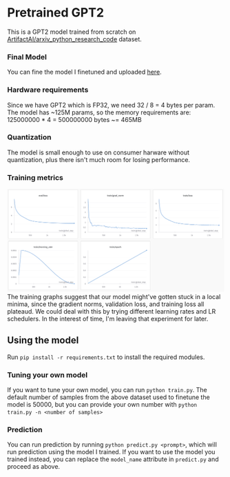 # Pretrained GPT2
This is a GPT2 model trained from scratch on [ArtifactAI/arxiv_python_research_code](https://huggingface.co/datasets/ArtifactAI/arxiv_python_research_code) dataset.

### Final Model
You can fine the model I finetuned and uploaded [here](https://huggingface.co/MadMarx37/python-gpt2).

### Hardware requirements
Since we have GPT2 which is FP32, we need 32 / 8 = 4 bytes per param.
The model has ~125M params, so the memory requirements are:
125000000 * 4 = 500000000 bytes ~= 465MB

### Quantization
The model is small enough to use on consumer harware without quantization, plus there isn't much room for losing performance.

### Training metrics
![alt text](image.png)
The training graphs suggest that our model might've gotten stuck in a local minima, since the gradient norms, validation loss, and training loss all plateaud. We could deal with this by trying different learning rates and LR schedulers. In the interest of time, I'm leaving that experiment for later.

## Using the model
Run `pip install -r requirements.txt` to install the required modules.

### Tuning your own model
If you want to tune your own model, you can run `python train.py`. The default number of samples from the above dataset used
to finetune the model is 50000, but you can provide your own number with `python train.py -n <number of samples>`

### Prediction
You can run prediction by running `python predict.py <prompt>`, which will run prediction using the model I trained.
If you want to use the model you trained instead, you can replace the `model_name` attribute in `predict.py` and proceed as above.